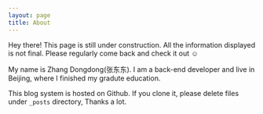 ```yaml
---
layout: page
title: About
---
```


<p class="message">
  Hey there! This page is still under construction. All the information displayed is not final. Please regularly come back and check it out &#x263a;
</p>

My name is Zhang Dongdong(张东东). I am a back-end developer and live in Beijing, where I finished my gradute education.

This blog system is hosted on Github. If you clone it, please delete files under `_posts` directory, Thanks a lot.
